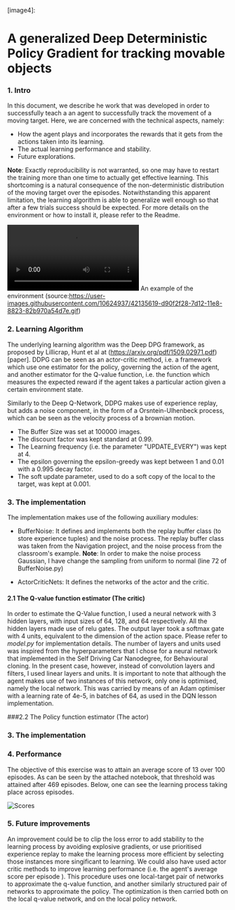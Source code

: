 [//]: # (Image References)

[image1]: agent_score_17.mp4  'Agent with average score of 17'
[image2]: 
[image3]:
[image4]:




# A generalized Deep Deterministic Policy Gradient for tracking movable objects

### 1. Intro

In this document, we describe he work that was developed in order to successfully teach a
an agent to successfully track the movement of a moving target.  Here, we are concerned with the technical aspects, namely:
- How the agent plays and incorporates the rewards that it gets from the actions taken into its learning.
- The actual learning performance and stability.
- Future explorations.

**Note**: Exactly reproducibility is not warranted, so one may have to 
restart the training more than one time to actually get effective learning. This shortcoming is a natural consequence of 
the non-deterministic distribution of the moving target over the episodes.  Notwithstanding this apparent limitation, the
 learning algorithm is able to generalize well enough so that after a few trials success should
 be expected.
For more details on the environment or  how to install it, please refer to the Readme.


    
![Trained agent][image1]
An example of the environment (source:https://user-images.githubusercontent.com/10624937/42135619-d90f2f28-7d12-11e8-8823-82b970a54d7e.gif)

### 2. Learning Algorithm
The underlying learning algorithm was the Deep DPG framework, as proposed by Lillicrap, Hunt et al at
(https://arxiv.org/pdf/1509.02971.pdf) [paper]. DDPG can be seen as an actor-critic method, i.e. a framework which use
one estimator for the policy, governing the action of the agent, and another estimator for the Q-value function, i.e.
the function which measures the expected reward if the agent takes a particular action given a certain environment state.

Similarly to the Deep Q-Network, DDPG makes use of experience replay, but adds a noise component, in the form of a 
Orsntein-Ulhenbeck process, which can be seen as the velocity process of a brownian motion.
- The Buffer Size was set at 100000 images.
- The discount factor was kept standard at 0.99.
- The Learning frequency (i.e. the parameter "UPDATE_EVERY") was kept at 4.
- The epsilon governing the epsilon-greedy was kept between 1 and 0.01 with a 0.995 decay factor.
- The soft update parameter, used to do a soft copy of the local to the target, was kept at 0.001.

### 3. The implementation
The implementation makes use of the following auxiliary modules:
- BufferNoise: It defines and implements both the replay buffer class (to store experience tuples) and the noise process.
The replay buffer class was taken from the Navigation project, and the noise process from the classroom's example.
**Note**: In order to make the noise process Gaussian, I have change the sampling from uniform to normal 
(line 72 of BufferNoise.py) 

- ActorCriticNets: It defines the networks of the actor and the critic.

#### 2.1 The Q-value function estimator (The critic)

In order to estimate the Q-Value function, I used a neural network with 3 hidden layers, with input sizes of 64, 128, and 64 respectively. All the hidden layers made use of relu gates. The output layer took a softmax gate with 4 units, equivalent to the dimension of the action space. Please refer to _model.py_ for implementation details. The number of layers and units used was inspired from the hyperparameters that I chose for a neural network that implemented in the Self Driving Car Nanodegree, for Behavioural cloning.
In the present case, however, instead of convolution layers and filters, I used linear layers and units.
It is important to note that although the agent makes use of two instances of this network, only one is optimised, namely the local network. This was carried by means of an Adam optimiser with a learning rate of 4e-5, in batches of 64, as used in the DQN lesson implementation.

###2.2 The Policy function estimator (The actor)




### 3. The implementation


### 4. Performance

The objective of this exercise was to attain an average score of 13 over 100 episodes. As can be seen by the attached notebook, that threshold was attained after 469 episodes. Below, one can see the learning process taking place across episodes.

![Scores][image2]



### 5. Future improvements

An improvement could be to clip the loss error to add stability to the learning process by avoiding explosive gradients, or use prioritised experience replay to make the learning process more efficient by selecting those instances more singificant to learning. 
We could also have used actor critic methods to improve learning performance (i.e. the agent's average score per episode ). This procedure uses one local-target pair of networks to approximate the q-value function, and another similarly structured pair of networks to approximate the policy. The optimization is then carried both on the local q-value network, and on the local policy network.